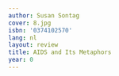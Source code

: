 ```yaml
---
author: Susan Sontag
cover: 8.jpg
isbn: '0374102570'
lang: nl
layout: review
title: AIDS and Its Metaphors
year: 0
---
```



